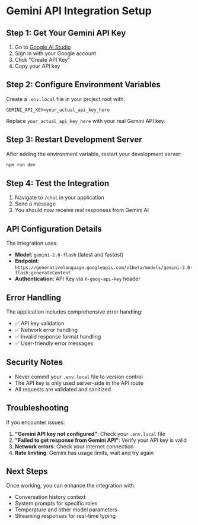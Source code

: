 # Gemini API Integration Setup

## Step 1: Get Your Gemini API Key

1. Go to [Google AI Studio](https://makersuite.google.com/app/apikey)
2. Sign in with your Google account
3. Click "Create API Key"
4. Copy your API key

## Step 2: Configure Environment Variables

Create a `.env.local` file in your project root with:

```env
GEMINI_API_KEY=your_actual_api_key_here
```

Replace `your_actual_api_key_here` with your real Gemini API key.

## Step 3: Restart Development Server

After adding the environment variable, restart your development server:

```bash
npm run dev
```

## Step 4: Test the Integration

1. Navigate to `/chat` in your application
2. Send a message
3. You should now receive real responses from Gemini AI

## API Configuration Details

The integration uses:
- **Model**: `gemini-2.0-flash` (latest and fastest)
- **Endpoint**: `https://generativelanguage.googleapis.com/v1beta/models/gemini-2.0-flash:generateContent`
- **Authentication**: API Key via `X-goog-api-key` header

## Error Handling

The application includes comprehensive error handling:
- ✅ API key validation
- ✅ Network error handling
- ✅ Invalid response format handling
- ✅ User-friendly error messages

## Security Notes

- Never commit your `.env.local` file to version control
- The API key is only used server-side in the API route
- All requests are validated and sanitized

## Troubleshooting

If you encounter issues:

1. **"Gemini API key not configured"**: Check your `.env.local` file
2. **"Failed to get response from Gemini API"**: Verify your API key is valid
3. **Network errors**: Check your internet connection
4. **Rate limiting**: Gemini has usage limits, wait and try again

## Next Steps

Once working, you can enhance the integration with:
- Conversation history context
- System prompts for specific roles
- Temperature and other model parameters
- Streaming responses for real-time typing 
